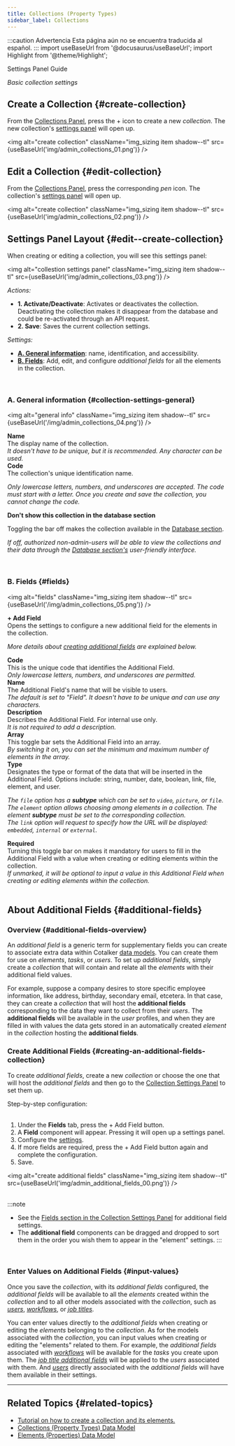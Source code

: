 ```yaml
---
title: Collections (Property Types)
sidebar_label: Collections
---
```


:::caution Advertencia
Esta página aún no se encuentra traducida al español.
:::
import useBaseUrl from '@docusaurus/useBaseUrl';
import Highlight from '@theme/Highlight';

<span className="hero__subtitle">Settings Panel Guide</span>

_Basic collection settings_

## Create a Collection {#create-collection}
From the [Collections Panel](/docs/documentation/admin/database/admin_database_overview), press the <span className="badge badge--primary">+</span> icon to create a new _collection_. The new collection's [settings panel](#edit--create-collection) will open up.

<img alt="create collection" className="img_sizing item shadow--tl" src={useBaseUrl('img/admin_collections_01.png')} />
<br/>

## Edit a Collection {#edit-collection}
From the [Collections Panel](/docs/documentation/admin/database/admin_database_overview), press the corresponding _pen_ icon. The collection's [settings panel](#edit--create-collection) will open up.

<img alt="create collection" className="img_sizing item shadow--tl" src={useBaseUrl('img/admin_collections_02.png')} />
<br/>

<div className="alert alert--secondary">

## Settings Panel Layout {#edit--create-collection}
When creating or editing a collection, you will see this settings panel:

<img alt="collestion settings panel" className="img_sizing item shadow--tl" src={useBaseUrl('img/admin_collections_03.png')} />
<br/>

_Actions:_
- **1. Activate/Deactivate**: Activates or deactivates the collection. Deactivating the collection makes it disappear from the database and could be re-activated through an API request.
- **2. Save**: Saves the current collection settings.

_Settings:_
- [**A. General information**](#collection-settings-general): name, identification, and accessibility.
- [**B. Fields**](#fields): Add, edit, and configure _additional fields_ for all the elements in the collection.

</div>
<br/>

<div className="alert alert--secondary">

### A. General information {#collection-settings-general}

<img alt="general info" className="img_sizing item shadow--tl" src={useBaseUrl('/img/admin_collections_04.png')} />
<br/>

<div className="container box">

<div className="row table-row-1">
<div className="col col--3"><strong>Name</strong></div>
<div className="col col--4">The display name of the collection.</div>
<div className="col col--5"><em>It doesn't have to be unique, but it is recommended. Any character can be used.</em></div>
</div>

<div className="row table-row-2">
<div className="col col--3"><strong>Code</strong></div>
<div className="col col--4">The collection's unique identification name.</div>
<div className="col col--5"><em>

Only lowercase letters, numbers, and underscores are accepted. The _code_ must start with a letter. Once you create and save the collection, you cannot change the _code_.

</em></div>
</div>

<div className="row table-row-1">
<div className="col col--3"><strong>Don't show this collection in the database section</strong></div>
<div className="col col--4">

Toggling the bar off makes the collection available in the [Database section](/docs/documentation/client/database).

</div>
<div className="col col--5"><em>

If off, authorized non-admin-users will be able to view the collections and their data through the [Database section's](/docs/documentation/client/database) user-friendly interface.

</em></div>
</div>

</div>

</div>
<br/>

<div className="alert alert--secondary">

### B. Fields {#fields}

<img alt="fields" className="img_sizing item shadow--tl" src={useBaseUrl('/img/admin_collections_05.png')} />
<br/>

<div className="container box">
<div className="row table-row-1">
<div className="col col--3"><strong>+ Add Field</strong></div>
<div className="col col--4">Opens the settings to configure a new additional field for the elements in the collection.</div>
<div className="col col--5"><em>

More details about [creating additional fields](#additional-fields) are explained below.

</em>
</div>
</div>
<div className="row table-row-2">
<div className="col col--3"><strong>Code</strong></div>
<div className="col col--4">This is the unique code that identifies the Additional Field.</div>
<div className="col col--5"><em>Only lowercase letters, numbers, and underscores are permitted.</em></div>
</div>
<div className="row table-row-1">
<div className="col col--3"><strong>Name</strong></div>
<div className="col col--4">The Additional Field's name that will be visible to users.</div>
<div className="col col--5"><em>The default is set to "Field". It doesn't have to be unique and can use any characters.</em></div>
</div>
<div className="row table-row-2">
<div className="col col--3"><strong>Description</strong></div>
<div className="col col--4">Describes the Additional Field. For internal use only.</div>
<div className="col col--5"><em>It is not required to add a description.</em></div>
</div>
<div className="row table-row-1">
<div className="col col--3"><strong>Array</strong></div>
<div className="col col--4">This toggle bar sets the Additional Field into an array.</div>
<div className="col col--5"><em>By switching it on, you can set the minimum and maximum number of elements in the array.</em></div>
</div>
<div className="row table-row-2">
<div className="col col--3"><strong>Type</strong></div>
<div className="col col--4">Designates the type or format of the data that will be inserted in the Additional Field. Options include: string, number, date, boolean, link, file, element, and user. </div>
<div className="col col--5"><em>

The `file` option has a **subtype** which can be set to `video`, `picture`, or `file`.  
The `element` option allows choosing among elements in a collection. The element **subtype** must be set to the corresponding collection.  
The `link` option will request to specify how the URL will be displayed: `embedded`, `internal` or `external`.

</em></div>
</div>
<div className="row table-row-1">
<div className="col col--3"><strong>Required</strong></div>
<div className="col col--4">Turning this toggle bar on makes it mandatory for users to fill in the Additional Field with a value when creating or editing elements within the collection.</div>
<div className="col col--5"><em>If unmarked, it will be optional to input a value in this Additional Field when creating or editing elements within the collection.</em></div>
</div>
</div>

</div>
<br/>

## About Additional Fields {#additional-fields}
### Overview {#additional-fields-overview}

An _additional field_ is a generic term for supplementary fields you can create to associate extra data within Cotalker [data models](/docs/documentation/models/overview_model). You can create them for use on _elements_, _tasks_, or _users_. To set up _additional fields_, simply create a _collection_ that will contain and relate all the _elements_ with their additional field values.

For example, suppose a company desires to store specific employee information, like address, birthday, secondary email, etcetera. In that case, they can create a _collection_ that will host the **additional fields** corresponding to the data they want to collect from their _users_. The **additional fields** will be available in the _user_ profiles, and when they are filled in with values the data gets stored in an automatically created _element_ in the _collection_ hosting the **additional fields**.

### Create Additional Fields {#creating-an-additional-fields-collection}

To create _additional fields_, create a new _collection_ or choose the one that will host the _additional fields_ and then go to the [Collection Settings Panel](/docs/documentation/admin/database/admin_collections#edit--create-collection) to set them up. 

<div className="alert alert--secondary">

<span className="hero__subtitle">Step-by-step configuration:</span>
<br/>
<br/>

1. Under the **Fields** tab, press the <span className="badge badge--primary">+ Add Field</span> button.
2. A **Field** component will appear. Pressing it will open up a settings panel.
3. Configure the [settings](/docs/documentation/admin/database/admin_collections#fields).
4. If more fields are required, press the <span className="badge badge--primary">+ Add Field</span> button again and complete the configuration.
5. Save.

<img alt="create additional fields" className="img_sizing item shadow--tl" src={useBaseUrl('img/admin_additional_fields_00.png')} />
<br/>
<br/>

:::note
- See the [Fields section in the Collection Settings Panel](#fields) for additional field settings.
- The **additional field** components can be dragged and dropped to sort them in the order you wish them to appear in the "element" settings.
:::

</div>
<br/>

### Enter Values on Additional Fields {#input-values}

Once you save the _collection_, with its _additional fields_ configured, the _additional fields_ will be available to all the _elements_ created within the _collection_ and to all other models associated with the _collection_, such as [_users_](/docs/documentation/admin/users#additional-fields), [_workflows_](/docs/documentation/admin/workflows/settings_panels/workflow_create_edit#workflow-additional-fields), or [_job titles_](/docs/documentation/admin/admin_jobtitles#create_edit_job_titles).

You can enter values directly to the _additional fields_ when creating or editing the _elements_ belonging to the _collection_. As for the models associated with the _collection_, you can input values when creating or editing the "elements" related to them. For example, the _additional fields_ associated with [_workflows_](/docs/documentation/admin/workflows/settings_panels/workflow_create_edit#workflow-additional-fields) will be available for the _tasks_ you create upon them. The [_job title additional fields_](/docs/documentation/admin/admin_jobtitles#create_edit_job_titles) will be applied to the _users_ associated with them. And [_users_](/docs/documentation/admin/users#additional-fields) directly associated with the _additional fields_ will have them available in their settings.

---

## Related Topics {#related-topics}

- [Tutorial on how to create a collection and its elements.](/docs/tutorials/basic/create_database)
- [Collections (Property Types) Data Model](/docs/documentation/models/databases/model_propertytypes)
- [Elements (Properties) Data Model](/docs/documentation/models/databases/model_properties)
